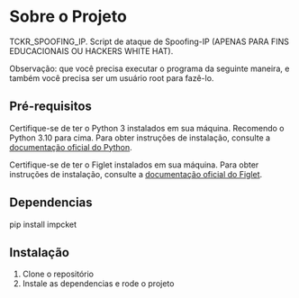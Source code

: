 # Sobre o Projeto

TCKR_SPOOFING_IP. Script de ataque de Spoofing-IP (APENAS PARA FINS EDUCACIONAIS OU HACKERS WHITE HAT).

Observação: que você precisa executar o programa da seguinte maneira, e também você precisa ser um usuário root para fazê-lo.

## Pré-requisitos

Certifique-se de ter o Python 3 instalados em sua máquina. Recomendo o Python 3.10 para cima.  Para obter instruções de instalação, consulte a [documentação oficial do Python](https://www.python.org/downloads/release/python-3122/).

Certifique-se de ter o Figlet instalados em sua máquina. Para obter instruções de instalação, consulte a [documentação oficial do Figlet](http://www.figlet.org/).

## Dependencias

pip install impcket


## Instalação

1. Clone o repositório
2. Instale as dependencias e rode o projeto
